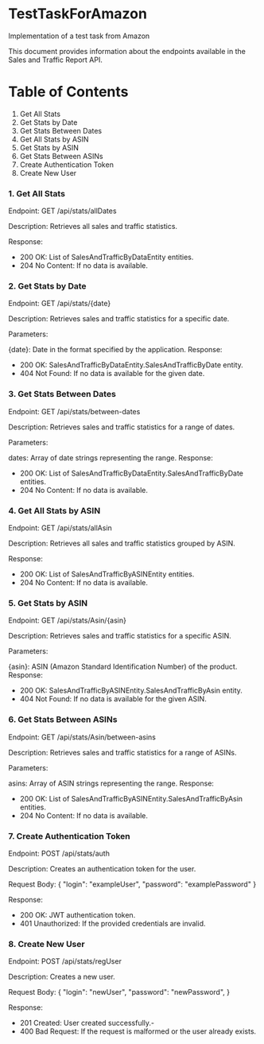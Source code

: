 # TestTaskForAmazon
Implementation of a test task from Amazon

This document provides information about the endpoints available in the Sales and Traffic Report API.

 # Table of Contents
1) Get All Stats
2) Get Stats by Date
3) Get Stats Between Dates
4) Get All Stats by ASIN
5) Get Stats by ASIN
6) Get Stats Between ASINs
7) Create Authentication Token
8) Create New User

### 1. Get All Stats <a name="get-all-stats"></a>
Endpoint: GET /api/stats/allDates

Description: Retrieves all sales and traffic statistics.

Response:

- 200 OK: List of SalesAndTrafficByDataEntity entities.
- 204 No Content: If no data is available.

### 2. Get Stats by Date <a name="get-stats-by-date"></a>
Endpoint: GET /api/stats/{date}

Description: Retrieves sales and traffic statistics for a specific date.

Parameters:

{date}: Date in the format specified by the application.
Response:

- 200 OK: SalesAndTrafficByDataEntity.SalesAndTrafficByDate entity.
- 404 Not Found: If no data is available for the given date.

### 3. Get Stats Between Dates <a name="get-stats-between-dates"></a>
Endpoint: GET /api/stats/between-dates

Description: Retrieves sales and traffic statistics for a range of dates.

Parameters:

dates: Array of date strings representing the range.
Response:

- 200 OK: List of SalesAndTrafficByDataEntity.SalesAndTrafficByDate entities.
- 204 No Content: If no data is available.

### 4. Get All Stats by ASIN <a name="get-all-stats-by-asin"></a>
Endpoint: GET /api/stats/allAsin

Description: Retrieves all sales and traffic statistics grouped by ASIN.

Response:

- 200 OK: List of SalesAndTrafficByASINEntity entities.
- 204 No Content: If no data is available.

### 5. Get Stats by ASIN <a name="get-stats-by-asin"></a>
Endpoint: GET /api/stats/Asin/{asin}

Description: Retrieves sales and traffic statistics for a specific ASIN.

Parameters:

{asin}: ASIN (Amazon Standard Identification Number) of the product.
Response:

- 200 OK: SalesAndTrafficByASINEntity.SalesAndTrafficByAsin entity.
- 404 Not Found: If no data is available for the given ASIN.

### 6. Get Stats Between ASINs <a name="get-stats-between-asins"></a>
Endpoint: GET /api/stats/Asin/between-asins

Description: Retrieves sales and traffic statistics for a range of ASINs.

Parameters:

asins: Array of ASIN strings representing the range.
Response:

- 200 OK: List of SalesAndTrafficByASINEntity.SalesAndTrafficByAsin entities.
- 204 No Content: If no data is available.

### 7. Create Authentication Token <a name="create-authentication-token"></a>
Endpoint: POST /api/stats/auth

Description: Creates an authentication token for the user.

Request Body:
{
  "login": "exampleUser",
  "password": "examplePassword"
}

Response:

- 200 OK: JWT authentication token.
- 401 Unauthorized: If the provided credentials are invalid.

### 8. Create New User <a name="create-new-user"></a>
Endpoint: POST /api/stats/regUser

Description: Creates a new user.

Request Body:
{
  "login": "newUser",
  "password": "newPassword",
}

Response:

- 201 Created: User created successfully.-
- 400 Bad Request: If the request is malformed or the user already exists.


